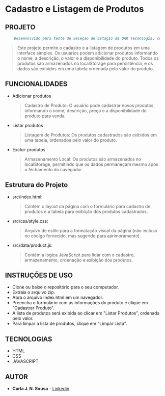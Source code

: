 # Cadastro e Listagem de Produtos
## PROJETO

``` markdown
    Desenvolvido para teste de Seleçao de Estagio da OAK Tecnologia, com o objetivo de cadastrar e listar produtos.
```
 >Este projeto permite o cadastro e a listagem de produtos em uma interface simples. 
 >Os usuários podem adicionar produtos informando o nome, a descrição, o valor e a disponibilidade do produto. 
 >Todos os produtos são armazenados no localStorage para persistência, e os dados são exibidos em uma tabela ordenada pelo valor do produto.
##

## FUNCIONALIDADES
- Adicionar produtos <br>

   >Cadastro de Produto: O usuário pode cadastrar novos produtos, informando o nome, descrição, preço e a disponibilidade do produto para venda. 

- Listar produtos<br>

   >Listagem de Produtos: Os produtos cadastrados são exibidos em uma tabela, ordenados pelo valor do produto.
   
- Excluir produtos <br>

   >Armazenamento Local: Os produtos são armazenados no localStorage, permitindo que os dados permaneçam mesmo após o fechamento do navegador.

##

## Estrutura do Projeto

- src/index.html: 
    >Contém o layout da página com o formulário para cadastro de produtos e a tabela para exibição dos produtos cadastrados.

- src/css/style.css: 
    >Arquivo de estilo para a formatação visual da página (não incluso no código fornecido, mas sugerido para aprimoramento).

- src/data/product.js:
    >Contém a lógica JavaScript para lidar com o cadastro, armazenamento, ordenação e exibição dos produtos.

##

## INSTRUÇÕES DE USO
- Clone ou baixe o repositório para o seu computador.
- Extraia o arquivo zip.
- Abra o arquivo index.html em um navegador.
- Preencha o formulário com as informações do produto e clique em "Cadastrar Produto".
- A lista de produtos será exibida ao clicar em "Listar Produtos", ordenada pelo valor.
- Para limpar a lista de produtos, clique em "Limpar Lista".


## TECNOLOGIAS
- HTML
- CSS
- JAVASCRIPT

##

## AUTOR
- **Carla J. N. Sousa** - [Linkedin](https://www.linkedin.com/in/dev-carlasousa/)
